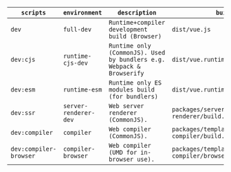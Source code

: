 
| `scripts` | `environment` | `description` | `build` | `browser` |
|------|------|----|----|----|
| `dev` | `full-dev` |  `Runtime+compiler development build (Browser)`   | `dist/vue.js` | ✅ |
| `dev:cjs` | `runtime-cjs-dev` | `Runtime only (CommonJS). Used by bundlers e.g. Webpack & Browserify`  | `dist/vue.runtime.common.dev.js` | ❌ |
| `dev:esm` | `runtime-esm` | `Runtime only ES modules build (for bundlers)`   | `dist/vue.runtime.esm.js` | ✅ |
| `dev:ssr` | `server-renderer-dev` | `Web server renderer (CommonJS).` | `packages/server-renderer/build.dev.js` | ❌ |
| `dev:compiler` | `compiler` | `Web compiler (CommonJS).`  | `packages/template-compiler/build.js` | ❌ |
| `dev:compiler-browser` | `compiler-browser` | `Web compiler (UMD for in-browser use).` | `packages/template-compiler/browser.js` | ✅ |
